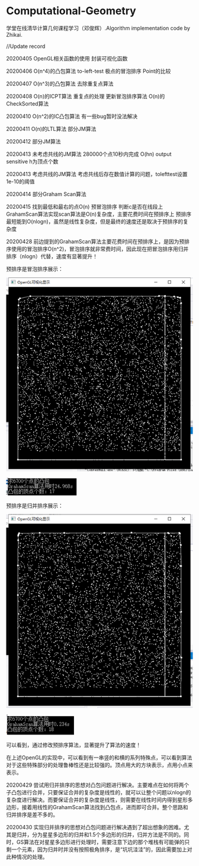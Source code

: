 # Computational-Geometry
学堂在线清华计算几何课程学习（邓俊辉）.Algorithm implementation code by Zhikai.

//Update record

20200405 OpenGL相关函数的使用 封装可视化函数

20200406 O(n^4)的凸包算法 to-left-test 极点的冒泡排序 Point的比较

20200407 O(n^3)的凸包算法 去除重复点算法

20200408 O(n)的ICPT算法 重复点的处理 更新冒泡排序算法 O(n)的CheckSorted算法

20200410 O(n^2)的IC凸包算法 有一些bug暂时没法解决

20200411 O(n)的LTL算法 部分JM算法

20200412 部分JM算法

20200413 未考虑共线的JM算法 280000个点10秒内完成 O(hn) output sensitive h为顶点个数

20200413 考虑共线的JM算法 考虑共线后存在数值计算的问题，tolefttest设置1e-10的阈值

20200414 部分Graham Scan算法

20200415 找到最低和最右的点O(n) 预冒泡排序 判断c是否在线段上 GrahamScan算法实现scan算法是O(n)复杂度，主要花费时间在预排序上 预排序最短能到O(nlogn)，虽然是线性复杂度，但是最终的速度还是取决于预排序的复杂度

20200428 前边提到的GrahamScan算法主要花费时间在预排序上，是因为预排序使用的冒泡排序O(n^2)，冒泡排序就非常费时间，因此现在把冒泡排序用归并排序（nlogn）代替，速度有显著提升！

预排序是冒泡排序展示：

![image](https://github.com/Robotics-Zhikai/Computational-Geometry/blob/master/image/3.png)

![image](https://github.com/Robotics-Zhikai/Computational-Geometry/blob/master/image/4.png)

预排序是归并排序展示：

![image](https://github.com/Robotics-Zhikai/Computational-Geometry/blob/master/image/1.png)

![image](https://github.com/Robotics-Zhikai/Computational-Geometry/blob/master/image/2.png)

可以看到，通过修改预排序算法，显著提升了算法的速度！

在上述OpenGL的实现中，可以看到有一串竖的和横的系列特殊点，可以看到算法对于这些特殊部分的处理鲁棒性还是比较强的。顶点用大的方块表示，点用小点来表示。

20200429 尝试用归并排序的思想对凸包问题进行解决。主要难点在如何将两个子凸包进行合并，只要保证合并的复杂度是线性的，就可以让整个问题以nlogn的复杂度进行解决。而要保证合并的复杂度是线性，则需要在线性时间内得到星形多边形，接着用线性的GrahamScan算法找到凸包点，进而即可合并。整个思路和归并排序是差不多的。

20200430 实现归并排序的思想对凸包问题进行解决遇到了超出想象的困难。尤其是归并，分为星星多边形的归并和1.5个多边形的归并，归并方法是不同的。同时，GS算法在对星星多边形进行处理时，需要注意下边的那个堆栈有可能弹的只剩一个元素，因为归并时并没有按照极角排序，是“坑坑洼洼”的，因此需要加上对此种情况的处理。